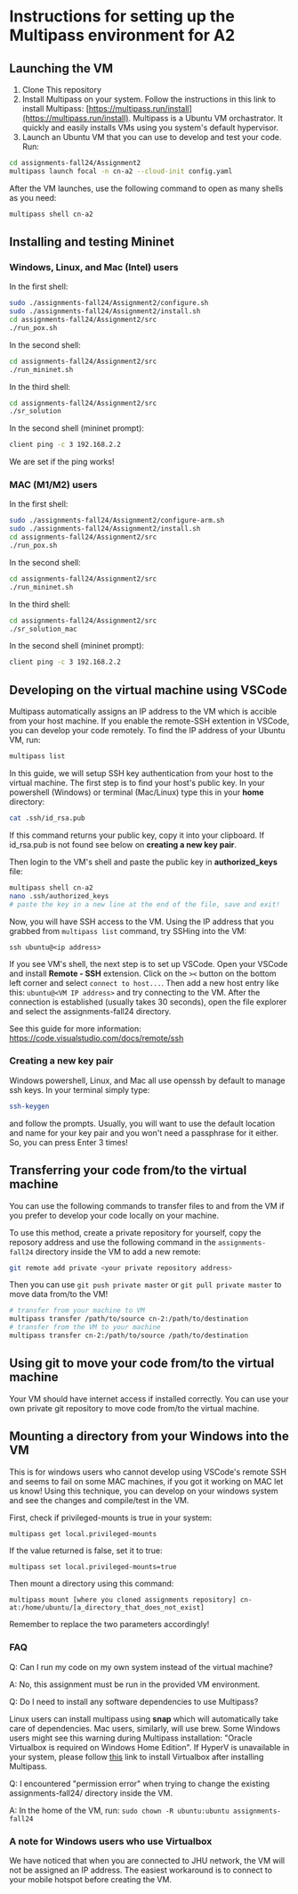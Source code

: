 # Instructions for setting up the Multipass environment for A2

## Launching the VM

1. Clone This repository
2. Install Multipass on your system. Follow the instructions in this link to install Multipass: [https://multipass.run/install](https://multipass.run/install).
Multipass is a Ubuntu VM orchastrator. It quickly and easily installs VMs using you system's default hypervisor.
3. Launch an Ubuntu VM that you can use to develop and test your code. Run: 
```bash
cd assignments-fall24/Assignment2
multipass launch focal -n cn-a2 --cloud-init config.yaml
```
After the VM launches, use the following command to open as many shells as you need:
```bash
multipass shell cn-a2
```
## Installing and testing Mininet

### Windows, Linux, and Mac (Intel) users

In the first shell:
```bash
sudo ./assignments-fall24/Assignment2/configure.sh
sudo ./assignments-fall24/Assignment2/install.sh
cd assignments-fall24/Assignment2/src
./run_pox.sh
```

In the second shell:
```bash
cd assignments-fall24/Assignment2/src
./run_mininet.sh
```

In the third shell:
```bash
cd assignments-fall24/Assignment2/src
./sr_solution
```

In the second shell (mininet prompt):
```bash
client ping -c 3 192.168.2.2
```

We are set if the ping works!

### MAC (M1/M2) users

In the first shell:
```bash
sudo ./assignments-fall24/Assignment2/configure-arm.sh
sudo ./assignments-fall24/Assignment2/install.sh
cd assignments-fall24/Assignment2/src
./run_pox.sh
```

In the second shell:
```bash
cd assignments-fall24/Assignment2/src
./run_mininet.sh
```

In the third shell:
```bash
cd assignments-fall24/Assignment2/src
./sr_solution_mac
```

In the second shell (mininet prompt):
```bash
client ping -c 3 192.168.2.2
```


## Developing on the virtual machine using VSCode
Multipass automatically assigns an IP address to the VM which is accible from your host machine. If you enable the remote-SSH extention in VSCode, you can develop your code remotely.
To find the IP address of your Ubuntu VM, run:

```bash
multipass list
```

In this guide, we will setup SSH key authentication from your host to the virtual machine.
The first step is to find your host's public key.
In your powershell (Windows) or terminal (Mac/Linux) type this in your **home** directory:
```bash
cat .ssh/id_rsa.pub
```
If this command returns your public key, copy it into your clipboard. If id_rsa.pub is not found see below on **creating a new key pair**.

Then login to the VM's shell and paste the public key in **authorized_keys** file:
```bash
multipass shell cn-a2
nano .ssh/authorized_keys
# paste the key in a new line at the end of the file, save and exit!
```
Now, you will have SSH access to the VM. Using the IP address that you grabbed from ```multipass list``` command, try SSHing into the VM:
```
ssh ubuntu@<ip address>
```
If you see VM's shell, the next step is to set up VSCode. Open your VSCode and install **Remote - SSH** extension. Click on the `><` button on the bottom left corner and select `connect to host...`.
Then add a new host entry like this: `ubuntu@<VM IP address>` and try connecting to the VM. After the connection is established (usually takes 30 seconds), open the file explorer and select the assignments-fall24 directory. 


See this guide for more information: https://code.visualstudio.com/docs/remote/ssh

### Creating a new key pair
Windows powershell, Linux, and Mac all use openssh by default to manage ssh keys. In your terminal simply type:
```bash
ssh-keygen
```
and follow the prompts. Usually, you will want to use the default location and name for your key pair and you won't need a passphrase for it either. So, you can press Enter 3 times!

## Transferring your code from/to the virtual machine
You can use the following commands to transfer files to and from the VM if you prefer to develop your code locally on your machine.

To use this method, create a private repository for yourself, copy the reposory address and use the following command in the `assignments-fall24` directory inside the VM to add a new remote:

```bash
git remote add private <your private repository address>
```

Then you can use ```git push private master``` or ```git pull private master``` to move data from/to the VM!


```bash
# transfer from your machine to VM
multipass transfer /path/to/source cn-2:/path/to/destination
# transfer from the VM to your machine
multipass transfer cn-2:/path/to/source /path/to/destination
```

## Using git to move your code from/to the virtual machine
Your VM should have internet access if installed correctly. You can use your own private git repository to move code from/to the virtual machine.

## Mounting a directory from your Windows into the VM 
This is for windows users who cannot develop using VSCode's remote SSH and seems to fail on some MAC machines, if you got it working on MAC let us know!
Using this technique, you can develop on your windows system and see the changes and compile/test in the VM.

First, check if privileged-mounts is true in your system:

```bash
multipass get local.privileged-mounts
```

If the value returned is false, set it to true:
```
multipass set local.privileged-mounts=true
```
Then mount a directory using this command:

```
multipass mount [where you cloned assignments repository] cn-at:/home/ubuntu/[a_directory_that_does_not_exist]
```
Remember to replace the two parameters accordingly!

### FAQ
Q: Can I run my code on my own system instead of the virtual machine?

A: No, this assignment must be run in the provided VM environment.

Q: Do I need to install any software dependencies to use Multipass?

Linux users can install multipass using **snap** which will automatically take care of dependencies. Mac users, similarly, will use brew. Some Windows users might see this warning during Multipass installation: "Oracle Virtualbox is required on Windows Home Edition". If HyperV is unavailable in your system, please follow [this](https://www.virtualbox.org/wiki/Downloads) link to install Virtualbox after installing Multipass. 

Q: I encountered "permission error" when trying to change the existing assignments-fall24/ directory inside the VM.

A: In the home of the VM, run: `sudo chown -R ubuntu:ubuntu assignments-fall24`

### A note for Windows users who use Virtualbox
We have noticed that when you are connected to JHU network, the VM will not be assigned an IP address. The easiest workaround is to connect to your mobile hotspot before creating the VM. 
